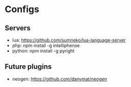 # Configs

## Servers

- lua: https://github.com/sumneko/lua-language-server
- php: npm install -g intelliphense
- python: npm install -g pyright

## Future plugins

- neogen: https://github.com/danymat/neogen  

